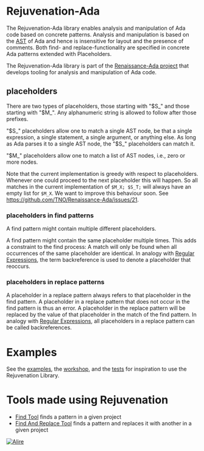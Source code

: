 # Rejuvenation-Ada

The Rejuvenation-Ada library enables analysis and manipulation of Ada code based on concrete patterns.
Analysis and manipulation is based on the [AST](https://en.wikipedia.org/wiki/Abstract_syntax_tree)
of Ada and hence is insensitive for layout and the presence of comments.
Both find- and replace-functionality are specified in concrete Ada patterns extended with Placeholders.

The Rejuvenation-Ada library is part of the [Renaissance-Ada project](https://github.com/TNO/Renaissance-Ada)
that develops tooling for analysis and manipulation of Ada code.


## placeholders

There are two types of placeholders, those starting with "$S_" and those starting with "$M_".
Any alphanumeric string is allowed to follow after those prefixes.

"$S_" placeholders allow one to match a single AST node, be that a single expression, a single statement, a single argument, or anything else.
As long as Ada parses it to a single AST node, the "$S_" placeholders can match it.

"$M_" placeholders allow one to match a list of AST nodes, i.e., zero or more nodes.

Note that the current implementation is greedy with respect to placeholders.
Whenever one could proceed to the next placeholder this will happen.
So all matches in the current implementation of `$M_X; $S_T;` will always have an empty list for `$M_X`.
We want to improve this behaviour soon. See https://github.com/TNO/Renaissance-Ada/issues/21.

### placeholders in find patterns

A find pattern might contain multiple different placeholders.

A find pattern might contain the same placeholder multiple times.
This adds a constraint to the find process:
A match will only be found when all occurrences of the same placeholder are identical.
In analogy with [Regular Expressions](https://en.wikipedia.org/wiki/Regular_expression), 
the term backreference is used to denote a placeholder that reoccurs.

### placeholders in replace patterns

A placeholder in a replace pattern always refers to that placeholder in the find pattern.
A placeholder in a replace pattern that does not occur in the find pattern is thus an error.
A placeholder in the replace pattern will be replaced by the value of that placeholder in the match of the find pattern.
In analogy with [Regular Expressions](https://en.wikipedia.org/wiki/Regular_expression), 
all placeholders in a replace pattern can be called backreferences.

# Examples
See 
the [examples](examples), 
the [workshop](workshop), and 
the [tests](tests)
for inspiration to use the Rejuvenation Library.

# Tools made using Rejuvenation
* [Find Tool](find_tool) finds a pattern in a given project
* [Find And Replace Tool](find_and_replace_tool) finds a pattern and replaces it with another in a given project

[![Alire](https://img.shields.io/endpoint?url=https://alire.ada.dev/badges/rejuvenation.json)](https://alire.ada.dev/crates/rejuvenation.html)
